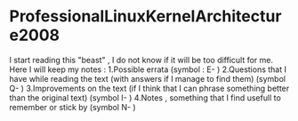 # ProfessionalLinuxKernelArchitecture2008
I start reading this "beast" , I do not know if it will be too difficult for me.
Here I will keep my notes :
1.Possible errata (symbol : E- )
2.Questions that I have while reading the text (with answers if I manage to find them) (symbol Q- )
3.Improvements on the text (if I think that I can phrase something better than the original text) (symbol I- )
4.Notes , something that I find usefull to remember or stick by (symbol N- )

